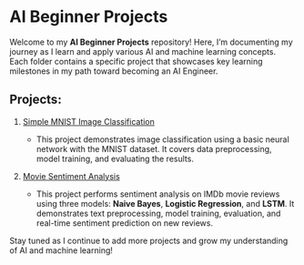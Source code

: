 # AI Beginner Projects

Welcome to my **AI Beginner Projects** repository! Here, I’m documenting my journey as I learn and apply various AI and machine learning concepts. Each folder contains a specific project that showcases key learning milestones in my path toward becoming an AI Engineer.

## Projects:

1. [Simple MNIST Image Classification](./Simple%20MNIST%20Image%20Classification)
   - This project demonstrates image classification using a basic neural network with the MNIST dataset. It covers data preprocessing, model training, and evaluating the results.

2. [Movie Sentiment Analysis](./Movie%20Sentiment%20Analysis)
   - This project performs sentiment analysis on IMDb movie reviews using three models: **Naive Bayes**, **Logistic Regression**, and **LSTM**. It demonstrates text preprocessing, model training, evaluation, and real-time sentiment prediction on new reviews.
   
Stay tuned as I continue to add more projects and grow my understanding of AI and machine learning!
